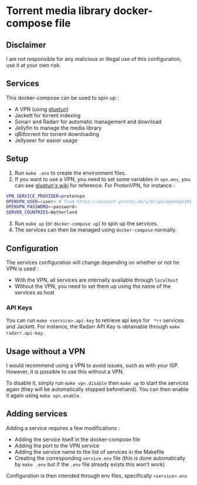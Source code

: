 # Torrent media library docker-compose file

## Disclaimer

I am not responsible for any malicious or illegal use of this configuration, use it at your own risk.

## Services

This docker-compose can be used to spin up :

- A VPN (using [gluetun](https://github.com/qdm12/gluetun))
- Jackett for torrent indexing
- Sonarr and Radarr for automatic management and download
- Jellyfin to manage the media library
- qBittorrent for torrent downloading
- Jellyseer for easier usage

## Setup

1. Run `make .env` to create the environment files.
2. If you want to use a VPN, you need to set some variables in `vpn.env`, you can see [gluetun's wiki](https://github.com/qdm12/gluetun/wiki/) for reference. For ProtonVPN, for instance :

```bash
VPN_SERVICE_PROVIDER=protonvpn
OPENVPN_USER=<user> # from https://account.proton.me/u/0/vpn/OpenVpnIKEv2>
OPENVPN_PASSWORD=<password>
SERVER_COUNTRIES=Netherland
```

3. Run `make up` (or `docker-compose up`) to spin up the services.
4. The services can then be managed using `docker-compose` normally.

## Configuration

The services configuration will change depending on whether or not he VPN is used :

- With the VPN, all services are internally available through `localhost`
- Without the VPN, you need to set them up using the name of the services as host

### API Keys

You can run `make <service>.api-key` to retrieve api keys for ` *rr` services and Jackett. For instance, the Radarr API Key is obtainable through `make radarr.api-key`.

## Usage without a VPN

I would recommend using a VPN to avoid issues, such as with your ISP. However, it is possible to use this without a VPN.

To disable it, simply run `make vpn.disable` then `make up` to start the services again (they will be automatically stopped beforehand). You can then enable it again using `make vpn.enable`.

## Adding services

Adding a service requires a few modifications :

- Adding the service itself in the docker-compose file
- Adding the port to the VPN service
- Adding the service name to the list of services in the Makefile
- Creating the corresponding `service.env` file (this is done automatically by `make .env` but if the `.env` file already exists this won't work)

Configuration is then intended through env files, specifically `<service>.env`
